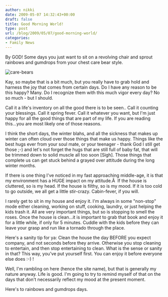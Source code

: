 ```yaml
---
author: nikki
date: 2009-05-07 14:32:43+00:00
draft: false
title: Good Morning World!
type: post
url: /blog/2009/05/07/good-morning-world/
categories:
- Family News
---
```


By GOD!  Some days you just want to sit on a revolving chair and sprout rainbows and gumdrops from your chest care bear style.

![care-bears](http://www.vallentyne.com/blog/wp-content/uploads/2009/05/care-bears.jpg)


Kay, so maybe that is a bit much, but you really have to grab hold and harness the joy that comes from certain days.  Do I have any reason to be this happy?  Many.  Do I recognize them with this much vigor every day?  No so much - but I should.

Call it a life's inventory on all the good there is to be seen..  Call it counting your blessings.  Call it spring fever.  Call it whatever you want, but I'm just happy for all the good things that are part of my life.  If you are reading this...you are most likely one of those reasons.

I think the short days, the winter blahs, and all the sickness that makes up winter can often cloud over those things that make us happy.  Things like the best hugs ever from your soul mate, or your teenager - thank God I still get those ;-)  and let's not forget the hugs that are still full of baby fat, that will be trimmed down to solid muscle all too soon [Sigh].  Those things that complete us can get stuck behind a grayed over attitude during the long winter months.

If there is one thing I've noticed in my fast approaching middle-age, it is that my environment has a HUGE impact on my attitude.Â  If the house is cluttered, so is my head.  If the house is filthy, so is my mood.  If it is too cold to go outside, we all get a little stir-crazy.  Cabin-fever, if you will.

I rarely get to sit in my house and enjoy it.  I'm always in some "non-stop" mode either cleaning, working on stuff, cooking, laundry, or just helping the kids trash it.  All are very important things, but so is stopping to smell the roses.  Once the house is clean...it is important to grab that book and enjoy it for a little while, if only for 5 minutes.  Cuddle with the kids before they can leave your grasp and run like a tornado through the place.

Here's a sanity tip for ya:  Clean the house the day BEFORE you expect company, and not seconds before they arrive.  Otherwise you stop cleaning to entertain, and then stop entertaining to clean.  What is the sense or sanity in that? This way, you've put yourself first.  You can enjoy it before everyone else does :-) !

Well, I'm rambling on here (hence the site name), but that is generally my nature anyway.  Life is good.  I'm going to try to remind myself of that on the days that don't necessarily reflect my mood at the present moment.

Here's to rainbows and gumdrops days.
